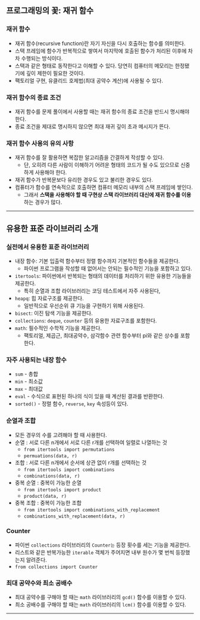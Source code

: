## 프로그래밍의 꽃: 재귀 함수

### 재귀 함수
- 재귀 함수(recursive function)란 자기 자신을 다시 호출하는 함수를 의미한다.
- 스택 프레임에 함수가 반복적으로 쌓여서 마지막에 호출된 함수가 처리된 이후에 차차 수행되는 방식이다.
- 스택과 같은 형태로 동작한다고 이해할 수 있다. 당연히 컴퓨터의 메모리는 한정됐기에 깊이 제한이 필요한 것이다.
- 팩토리얼 구현, 유클리드 호제법(최대 공약수 계산)에 사용될 수 있다.

### 재귀 함수의 종료 조건
- 재귀 함수를 문제 풀이에서 사용할 때는 재귀 함수의 종료 조건을 반드시 명시해야한다.
- 종료 조건을 제대로 명시하지 않으면 최대 재귀 깊이 초과 메시지가 뜬다.

### 재귀 함수 사용의 유의 사항
- 재귀 함수를 잘 활용하면 복잡한 알고리즘을 간결하게 작성할 수 있다.
    - 단, 오히려 다른 사람이 이해하기 어려운 형태의 코드가 될 수도 있으므로 신중하게 사용해야 한다.
- 재귀 함수가 반복문보다 유리한 경우도 있고 불리한 경우도 있다.
- 컴퓨터가 함수를 연속적으로 호출하면 컴퓨터 메모리 내부의 스택 프레임에 쌓인다.
    - 그래서 **스택을 사용해야 할 때 구현상 스택 라이브러리 대신에 재귀 함수를 이용**하는 경우가 많다.

---

## 유용한 표준 라이브러리 소개

### 실전에서 유용한 표준 라이브러리
- 내장 함수: 기본 입출력 함수부터 정렬 함수까지 기본적인 함수들을 제공한다.
    - 파이썬 프로그램을 작성할 때 없어서는 안되는 필수적인 기능을 포함하고 있다.
- `itertools`: 파이썬에서 반복되는 형태의 데이터를 처리하기 위한 유용한 기능들을 제공한다.
    - 특히 순열과 조합 라이브러리는 코딩 테스트에서 자주 사용된다,
- `heapq`: 힙 자료구조를 제공한다.
    - 일반적으로 우선순위 큐 기능을 구현하기 위해 사용된다.
- `bisect`: 이진 탐색 기능을 제공한다.
- `collections`: `deque`, `counter` 등의 유용한 자료구조를 포함한다.
- `math`: 필수적인 수학적 기능을 제공한다.
  - 팩토리얼, 제곱근, 최대공약수, 삼각함수 관련 함수부터 pi와 같은 상수를 포함한다.

### 자주 사용되는 내장 함수
- `sum` - 총합
- `min` - 최소값
- `max` - 최대값
- `eval` - 수식으로 표현된 하나의 식이 있을 때 계산된 결과를 반환한다.
- `sorted()` - 정렬 함수, `reverse`, `key` 속성등이 있다.

### 순열과 조합
- 모든 경우의 수를 고려해야 할 때 사용한다.
- 순열 : 서로 다른 n개에서 서로 다른 r개를 선택하여 일렬로 나열하는 것
    - `from itertools import permutations`
    - `permuations(data, r)`
- 조합 : 서로 다른 n개에서 순서에 상관 없이 r개를 선택하는 것
    - `from itertools import combinations`
    - `combinations(data, r)`
- 중복 순열 : 중복이 가능한 순열
    - `from itertools import product`
    - `product(data, r)`
- 중복 조합 : 중복이 가능한 조합
    - `from itertools import combinations_with_replacement`
    - `combinations_with_replacement(data, r)`

### Counter
- 파이썬 `collections` 라이브러리의 `Counter는` 등장 횟수를 세는 기능을 제공한다.
- 리스트와 같은 반복가능한 `iterable` 객체가 주어지면 내부 원수가 몇 번씩 등장했는지 알려준다.
- `from collections import Counter`

### 최대 공약수와 최소 공배수
- 최대 공약수를 구해야 할 때는 `math` 라이브러리의 `gcd()` 함수를 이용할 수 있다.
- 최소 공배수를 구해야 할 때는 `math` 라이브러리의 `lcm()` 함수를 이용할 수 있다.

---